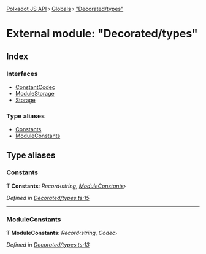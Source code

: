 [Polkadot JS API](../README.md) › [Globals](../globals.md) › ["Decorated/types"](_decorated_types_.md)

# External module: "Decorated/types"

## Index

### Interfaces

* [ConstantCodec](../interfaces/_decorated_types_.constantcodec.md)
* [ModuleStorage](../interfaces/_decorated_types_.modulestorage.md)
* [Storage](../interfaces/_decorated_types_.storage.md)

### Type aliases

* [Constants](_decorated_types_.md#constants)
* [ModuleConstants](_decorated_types_.md#moduleconstants)

## Type aliases

###  Constants

Ƭ **Constants**: *Record‹string, [ModuleConstants](_decorated_types_.md#moduleconstants)›*

*Defined in [Decorated/types.ts:15](https://github.com/polkadot-js/api/blob/921e329d18/packages/metadata/src/Decorated/types.ts#L15)*

___

###  ModuleConstants

Ƭ **ModuleConstants**: *Record‹string, Codec›*

*Defined in [Decorated/types.ts:13](https://github.com/polkadot-js/api/blob/921e329d18/packages/metadata/src/Decorated/types.ts#L13)*
